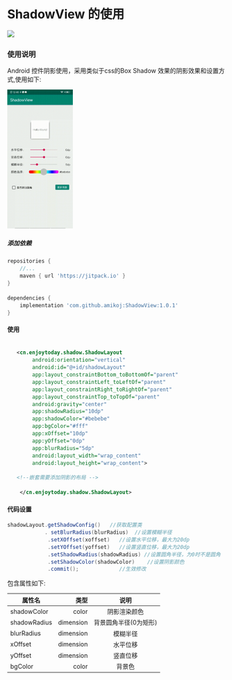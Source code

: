 # ShadowView 的使用

[![](https://jitpack.io/v/amikoj/ShadowView.svg)](https://jitpack.io/#amikoj/ShadowView)
### 使用说明
Android 控件阴影使用，采用类似于css的Box Shadow 效果的阴影效果和设置方式,使用如下:

<img src="./recorder.gif" width = 30% height = 30% />


##### 添加依赖

```gradle
repositories {
	//...
	maven { url 'https://jitpack.io' }
}

dependencies {
    implementation 'com.github.amikoj:ShadowView:1.0.1'
}
```



#### 使用

```xml

   <cn.enjoytoday.shadow.ShadowLayout
        android:orientation="vertical"
        android:id="@+id/shadowLayout"
        app:layout_constraintBottom_toBottomOf="parent"
        app:layout_constraintLeft_toLeftOf="parent"
        app:layout_constraintRight_toRightOf="parent"
        app:layout_constraintTop_toTopOf="parent"
        android:gravity="center"
        app:shadowRadius="10dp"
        app:shadowColor="#bebebe"
        app:bgColor="#fff"
        app:xOffset="10dp"
        app:yOffset="0dp"
        app:blurRadius="5dp"
        android:layout_width="wrap_content"
        android:layout_height="wrap_content">

   <!--嵌套需要添加阴影的布局 -->

    </cn.enjoytoday.shadow.ShadowLayout>
```




#### 代码设置

```java
shadowLayout.getShadowConfig()   //获取配置类
            . setBlurRadius(blurRadius)  //设置模糊半径
             .setXOffset(xoffset)   //设置水平位移，最大为20dp
             .setYOffset(yoffset)   //设置竖直位移，最大为20dp
             .setShadowRadius(shadowRadius) //设置圆角半径，为0时不是圆角
             .setShadowColor(shadowColor)    //设置阴影颜色
             .commit();             //生效修改

```




包含属性如下:

 |   属性名      | 类型    |  说明  |
 | --------   | -----:   | :----: |
 |   shadowColor      | color      |   阴影渲染颜色   |
 | shadowRadius        | dimension      |   背景圆角半径(0为矩形)    |
 | blurRadius        | dimension      |   模糊半径    |
 | xOffset        | dimension      |   水平位移  |
 | yOffset        | dimension      |   竖直位移  |
 | bgColor        | color      |     背景色  |






